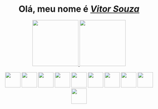 <div>  
    <h1 align="center">Olá, meu nome é <a href="https://www.linkedin.com/in/vitor-souzaa/"><i>Vitor Souza</i></a></h1>
</div>

<div align="center">
  <a href="https://github.com/vsouzx">
    <img height="150em" src="https://github-readme-stats.vercel.app/api?username=vsouzx&count_private=true&include_all_commits=true&show_icons=true&theme=dracula&hide_border=false&show_owner=true"/>
    <img height="150em" src="https://github-readme-stats.vercel.app/api/top-langs/?username=vsouzx&theme=dracula&hide_border=false&&layout=compact"/>
  </a>
</div>
    
<div align="center" style="display: inline-block">
    <br>
     <img height="50" width+"50" src="https://cdn.jsdelivr.net/gh/devicons/devicon/icons/java/java-original-wordmark.svg" />
     <img height="50" width+"50" src="https://cdn.jsdelivr.net/gh/devicons/devicon/icons/spring/spring-original-wordmark.svg" />
     <img height="50" width+"50" src="https://cdn.jsdelivr.net/gh/devicons/devicon/icons/html5/html5-original-wordmark.svg" />
     <img height="50" width+"50" src="https://cdn.jsdelivr.net/gh/devicons/devicon/icons/css3/css3-plain-wordmark.svg" />
     <img height="50" width+"50" src="https://cdn.jsdelivr.net/gh/devicons/devicon/icons/bootstrap/bootstrap-original-wordmark.svg" />
     <img height="50" width+"50" src="https://cdn.jsdelivr.net/gh/devicons/devicon/icons/javascript/javascript-original.svg" />
     <img height="50" width+"50" src="https://cdn.jsdelivr.net/gh/devicons/devicon/icons/mysql/mysql-original-wordmark.svg" />
     <img height="50" width+"50" src="https://cdn.jsdelivr.net/gh/devicons/devicon/icons/postgresql/postgresql-original-wordmark.svg" />
     <img height="50" width+"50" src="https://cdn.jsdelivr.net/gh/devicons/devicon/icons/docker/docker-plain-wordmark.svg" />   
     <img height="50" width+"50" src="https://cdn.jsdelivr.net/gh/devicons/devicon/icons/heroku/heroku-plain-wordmark.svg" />
</div>
